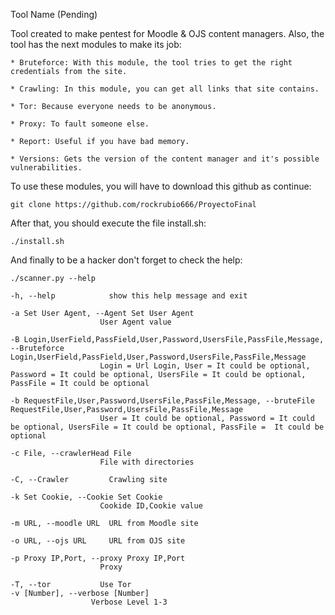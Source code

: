 Tool Name (Pending)


Tool created to make pentest for Moodle & OJS content managers.
Also, the tool has the next modules to make its job:
	
	* Bruteforce: With this module, the tool tries to get the right credentials from the site.
	
	* Crawling: In this module, you can get all links that site contains.
	
	* Tor: Because everyone needs to be anonymous.
	
	* Proxy: To fault someone else.
	
	* Report: Useful if you have bad memory.
	
	* Versions: Gets the version of the content manager and it's possible vulnerabilities.

To use these modules, you will have to download this github as continue:

	git clone https://github.com/rockrubio666/ProyectoFinal
	
After that, you should execute the file install.sh:

	./install.sh

And finally to be a hacker don't forget to check the help:

	./scanner.py --help

	-h, --help            show this help message and exit
	
	-a Set User Agent, --Agent Set User Agent
                        User Agent value
                        
	-B Login,UserField,PassField,User,Password,UsersFile,PassFile,Message, --Bruteforce Login,UserField,PassField,User,Password,UsersFile,PassFile,Message
                        Login = Url Login, User = It could be optional, Password = It could be optional, UsersFile = It could be optional, PassFile = It could be optional
                        
	-b RequestFile,User,Password,UsersFile,PassFile,Message, --bruteFile RequestFile,User,Password,UsersFile,PassFile,Message
						User = It could be optional, Password = It could be optional, UsersFile = It could be optional, PassFile =  It could be optional
						
	-c File, --crawlerHead File
                        File with directories
                        
	-C, --Crawler         Crawling site
	
	-k Set Cookie, --Cookie Set Cookie
                        Cookide ID,Cookie value
                        
	-m URL, --moodle URL  URL from Moodle site
	
	-o URL, --ojs URL     URL from OJS site
	
	-p Proxy IP,Port, --proxy Proxy IP,Port
                        Proxy
                        
	-T, --tor           Use Tor
	-v [Number], --verbose [Number]
                      Verbose Level 1-3																																																																																																																	
